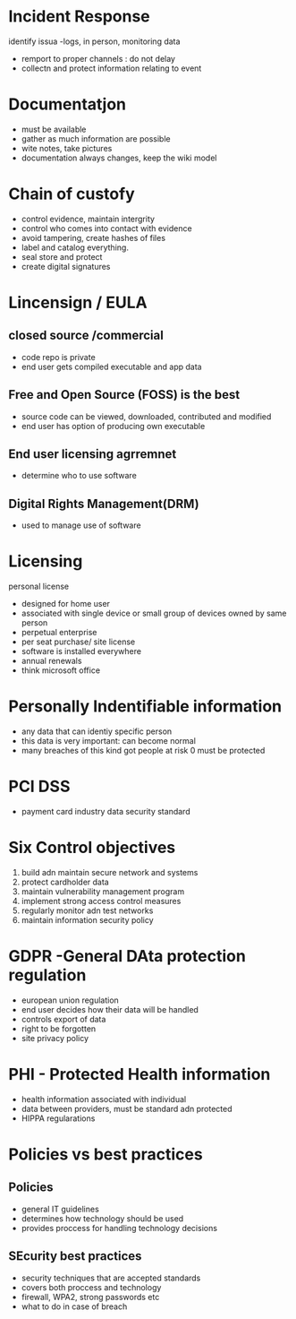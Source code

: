 # Incident Response
identify issua
 -logs, in person, monitoring data
 - remport to proper channels : do not delay
 - collectn and protect information relating to event
# Documentatjon
- must be available
- gather as much information are possible
- wite notes, take pictures
- documentation always changes, keep the wiki model
# Chain of custofy
- control evidence, maintain intergrity
- control who comes into contact with evidence
- avoid tampering, create hashes of files
- label and catalog everything.
- seal store and protect
- create digital signatures
# Lincensign / EULA
## closed source /commercial
- code repo is private
- end user gets compiled executable and app data
## Free and Open Source (FOSS) is the best
- source code can be viewed, downloaded, contributed and modified
- end user has option of producing own executable
## End user licensing agrremnet
- determine who to use software
## Digital Rights Management(DRM)
- used to manage use of software
# Licensing
personal license
- designed for home user
- associated with single device or small group of devices owned by same person
- perpetual
enterprise
- per seat purchase/ site license
- software is installed everywhere
- annual renewals
- think microsoft office
# Personally Indentifiable information
- any data that can identiy specific person
- this data is very important: can become normal
- many breaches of this kind got people at risk
0 must be protected
# PCI DSS
- payment card industry data security standard
# Six Control objectives
1. build adn maintain secure network and systems
2. protect cardholder data
3. maintain vulnerability management program
4. implement strong access control measures
5. regularly monitor adn test networks
6. maintain information security policy
# GDPR -General DAta protection regulation
- european union regulation
- end user decides how their data will be handled
- controls export of data
- right to be forgotten
- site privacy policy
# PHI - Protected Health information
- health information associated with individual
- data between providers, must be standard adn protected
- HIPPA regularations
# Policies vs best practices
## Policies
- general IT guidelines
- determines how technology should be used
- provides proccess for handling technology decisions
## SEcurity best practices
- security techniques that are accepted standards
- covers both proccess and technology
- firewall, WPA2, strong passwords etc
- what to do in case of breach
